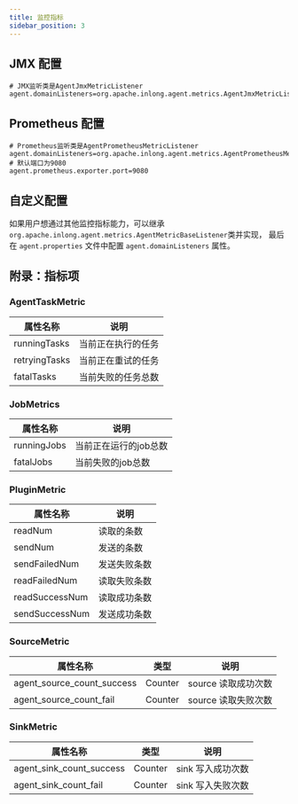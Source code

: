 ```yaml
---
title: 监控指标
sidebar_position: 3
---
```


## JMX 配置
```properties
# JMX监听类是AgentJmxMetricListener
agent.domainListeners=org.apache.inlong.agent.metrics.AgentJmxMetricListener
```

## Prometheus 配置 
```properties
# Prometheus监听类是AgentPrometheusMetricListener
agent.domainListeners=org.apache.inlong.agent.metrics.AgentPrometheusMetricListener
# 默认端口为9080
agent.prometheus.exporter.port=9080
```

## 自定义配置
如果用户想通过其他监控指标能力，可以继承`org.apache.inlong.agent.metrics.AgentMetricBaseListener`类并实现，
最后在 `agent.properties` 文件中配置 `agent.domainListeners` 属性。

## 附录：指标项

### AgentTaskMetric
|  属性名称   | 说明  |
|  ----  | ----  |
| runningTasks  | 当前正在执行的任务 |
| retryingTasks  | 当前正在重试的任务 |
| fatalTasks  | 当前失败的任务总数 |

### JobMetrics
|  属性名称   | 说明  |
|  ----  | ----  |
| runningJobs  | 当前正在运行的job总数 |
| fatalJobs  | 当前失败的job总数 |

### PluginMetric
|  属性名称   | 说明  |
|  ----  | ----  |
| readNum  | 读取的条数 |
| sendNum  | 发送的条数 |
| sendFailedNum  | 发送失败条数 |
| readFailedNum  | 读取失败条数 |
| readSuccessNum  | 读取成功条数 |
| sendSuccessNum  | 发送成功条数 |

### SourceMetric

| 属性名称                   | 类型    | 说明                |
|----------------------------|---------|-------------------|
| agent_source_count_success | Counter | source 读取成功次数 |
| agent_source_count_fail    | Counter | source 读取失败次数 |

### SinkMetric

| 属性名称                 | 类型    | 说明              |
|--------------------------|---------|-----------------|
| agent_sink_count_success | Counter | sink 写入成功次数 |
| agent_sink_count_fail    | Counter | sink 写入失败次数 |